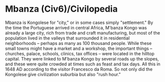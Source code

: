 # Mbanza (Civ6)/Civilopedia

Mbanza is Kongolese for "city," or in some cases simply "settlement." By the time the Portuguese arrived in central Africa, M'banza Kongo was already a large city, rich from trade and craft manufacturing, but most of the population lived in the valleys that surrounded it in residential neighborhoods – perhaps as many as 100 thousand people. While these small towns might have a market and a workshop, the important things – churches, palace, schools, clinics, tax offices – were located in the hilltop capital. They were linked to M'banza Kongo by several roads up the slopes, and these were quite crowded at times such as feast and tax days. All this in 1648 AD according to the visitor Francesco da Roma. So not only did the Kongolese give civilization suburbia but also "rush hour."